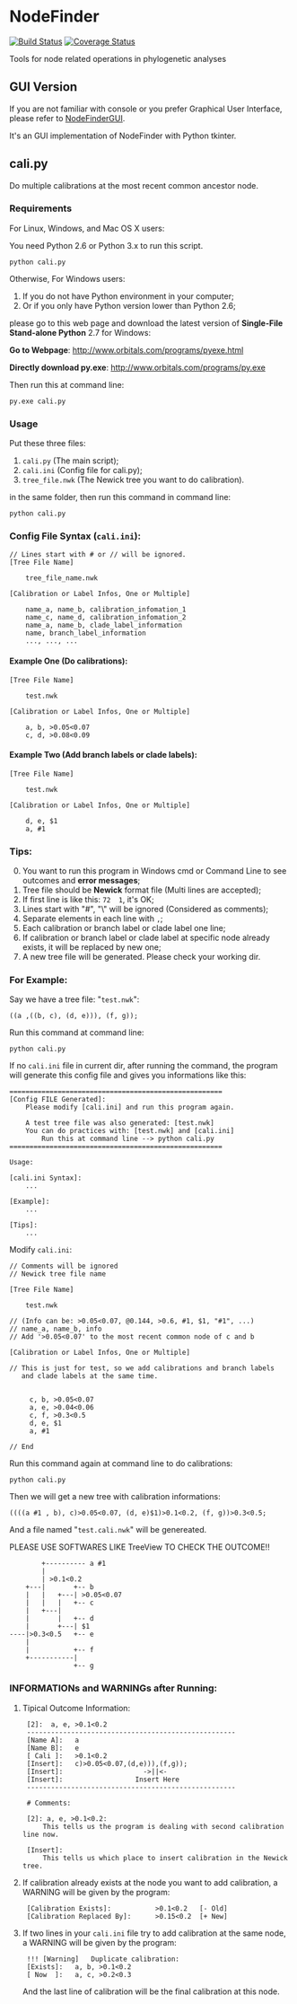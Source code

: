 NodeFinder
==========

[![Build Status](https://travis-ci.org/zxjsdp/NodeFinder.svg?branch=master)](https://travis-ci.org/zxjsdp/NodeFinder)
[![Coverage Status](https://coveralls.io/repos/zxjsdp/NodeFinder/badge.svg)](https://coveralls.io/r/zxjsdp/NodeFinder)

Tools for node related operations in phylogenetic analyses

GUI Version
-----------

If you are not familiar with console or you prefer Graphical User Interface,
please refer to [NodeFinderGUI](https://github.com/zxjsdp/NodeFinderGUI).

It's an GUI implementation of NodeFinder with Python tkinter.

cali.py
-------

Do multiple calibrations at the most recent common ancestor node.

### Requirements

For Linux, Windows, and Mac OS X users:

You need Python 2.6 or Python 3.x to run this script.

    python cali.py

Otherwise, For Windows users:

1. If you do not have Python environment in your computer;
2. Or if you only have Python version lower than Python 2.6;

please go to this web page and download the latest version of
**Single-File Stand-alone Python** 2.7 for Windows:

**Go to Webpage**: <http://www.orbitals.com/programs/pyexe.html>

**Directly download py.exe**: <http://www.orbitals.com/programs/py.exe>

Then run this at command line:

    py.exe cali.py

### Usage

Put these three files:

1. `cali.py` (The main script);
2. `cali.ini` (Config file for cali.py);
3. `tree_file.nwk` (The Newick tree you want to do calibration).

in the same folder, then run this command in command line:

    python cali.py



### Config File Syntax (`cali.ini`):

    // Lines start with # or // will be ignored.
    [Tree File Name]

        tree_file_name.nwk

    [Calibration or Label Infos, One or Multiple]

        name_a, name_b, calibration_infomation_1
        name_c, name_d, calibration_infomation_2
        name_a, name_b, clade_label_information
        name, branch_label_information
        ..., ..., ...

#### Example One (Do calibrations):

    [Tree File Name]

        test.nwk

    [Calibration or Label Infos, One or Multiple]

        a, b, >0.05<0.07
        c, d, >0.08<0.09

#### Example Two (Add branch labels or clade labels):

    [Tree File Name]

        test.nwk

    [Calibration or Label Infos, One or Multiple]

        d, e, $1
        a, #1

### Tips:

0. You want to run this program in Windows cmd or Command Line to see
   outcomes and **error messages**;
1. Tree file should be **Newick** format file (Multi lines are accepted);
2. If first line is like this: `72  1`, it's OK;
3. Lines start with "#", "\\" will be ignored
   (Considered as comments);
4. Separate elements in each line with `,`;
5. Each calibration or branch label or clade label one line;
6. If calibration or branch label or clade label at specific node already
   exists, it will be replaced by new one;
7. A new tree file will be generated. Please check your working dir.



### For Example:

Say we have a tree file: "`test.nwk`":

    ((a ,((b, c), (d, e))), (f, g));

Run this command at command line:

    python cali.py

If no `cali.ini` file in current dir, after running the command, the program
will generate this config file and gives you informations like this:

    =====================================================
    [Config FILE Generated]:
        Please modify [cali.ini] and run this program again.

        A test tree file was also generated: [test.nwk]
        You can do practices with: [test.nwk] and [cali.ini]
            Run this at command line --> python cali.py
    =====================================================

    Usage:

    [cali.ini Syntax]:
        ...

    [Example]:
        ...

    [Tips]:
        ...

Modify `cali.ini`:

    // Comments will be ignored
    // Newick tree file name

    [Tree File Name]

        test.nwk

    // (Info can be: >0.05<0.07, @0.144, >0.6, #1, $1, "#1", ...)
    // name_a, name_b, info
    // Add '>0.05<0.07' to the most recent common node of c and b

    [Calibration or Label Infos, One or Multiple]

    // This is just for test, so we add calibrations and branch labels
       and clade labels at the same time.


         c, b, >0.05<0.07
         a, e, >0.04<0.06
         c, f, >0.3<0.5
         d, e, $1
         a, #1

    // End

Run this command again at command line to do calibrations:

    python cali.py

Then we will get a new tree with calibration informations:

    ((((a #1 , b), c)>0.05<0.07, (d, e)$1)>0.1<0.2, (f, g))>0.3<0.5;

And a file named "`test.cali.nwk`" will be genereated.

PLEASE USE SOFTWARES LIKE TreeView TO CHECK THE OUTCOME!!

            +---------- a #1
            |
            | >0.1<0.2
        +---|       +-- b
        |   |   +---| >0.05<0.07
        |   |   |   +-- c
        |   +---|
        |       |   +-- d
        |       +---| $1
    ----|>0.3<0.5   +-- e
        |
        |           +-- f
        +-----------|
                    +-- g

### INFORMATIONs and WARNINGs after Running:

1. Tipical Outcome Information:

        [2]:  a, e, >0.1<0.2
        ----------------------------------------------------
        [Name A]:   a
        [Name B]:   e
        [ Cali ]:   >0.1<0.2
        [Insert]:   c)>0.05<0.07,(d,e))),(f,g));
        [Insert]:                    ->||<-
        [Insert]:                  Insert Here
        ----------------------------------------------------

        # Comments:

        [2]: a, e, >0.1<0.2:
            This tells us the program is dealing with second calibration line now.

        [Insert]:
            This tells us which place to insert calibration in the Newick tree.

2. If calibration already exists at the node you want to add calibration,
   a WARNING will be given by the program: 

        [Calibration Exists]:           >0.1<0.2   [- Old]
        [Calibration Replaced By]:      >0.15<0.2  [+ New]

3. If two lines in your `cali.ini` file try to add calibration at the same
   node, a WARNING will be given by the program:

        !!! [Warning]   Duplicate calibration:
        [Exists]:   a, b, >0.1<0.2
        [ Now  ]:   a, c, >0.2<0.3

    And the last line of calibration will be the final calibration at this
    node.
